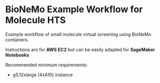 # BioNeMo Example Workflow for Molecule HTS

Example workflow of small molecule virtual screening using BioNeMo containers. 

Instructions are for **AWS EC2** but can be easily adapted for **SageMaker Notebooks**

Recommended minimum requirements:
- g5.12xlarge (4xA10) instance